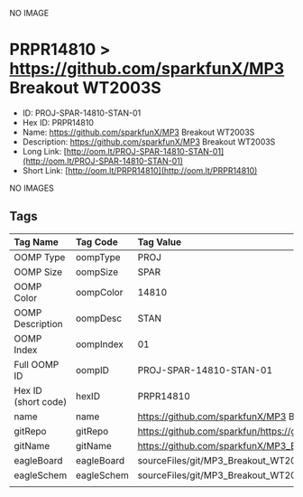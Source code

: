 


  
NO IMAGE  
# PRPR14810 > https://github.com/sparkfunX/MP3 Breakout WT2003S

- ID: PROJ-SPAR-14810-STAN-01
- Hex ID: PRPR14810
- Name: https://github.com/sparkfunX/MP3 Breakout WT2003S
- Description: https://github.com/sparkfunX/MP3 Breakout WT2003S
- Long Link: [http://oom.lt/PROJ-SPAR-14810-STAN-01](http://oom.lt/PROJ-SPAR-14810-STAN-01)
- Short Link: [http://oom.lt/PRPR14810](http://oom.lt/PRPR14810)
  
NO IMAGES  
## Tags
  

|Tag Name|Tag Code|Tag Value|
| :--- | :--- | :--- |
|OOMP Type|oompType|PROJ|
|OOMP Size|oompSize|SPAR|
|OOMP Color|oompColor|14810|
|OOMP Description|oompDesc|STAN|
|OOMP Index|oompIndex|01|
|Full OOMP ID|oompID|PROJ-SPAR-14810-STAN-01|
|Hex ID (short code)|hexID|PRPR14810|
|name|name|https://github.com/sparkfunX/MP3 Breakout WT2003S|
|gitRepo|gitRepo|https://github.com/sparkfun/https://github.com/sparkfunX/MP3_Breakout_WT2003S|
|gitName|gitName|https://github.com/sparkfunX/MP3_Breakout_WT2003S|
|eagleBoard|eagleBoard|sourceFiles/git/MP3_Breakout_WT2003S/Hardware/MP3 Breakout.brd|
|eagleSchem|eagleSchem|sourceFiles/git/MP3_Breakout_WT2003S/Hardware/MP3 Breakout.sch|
||||
